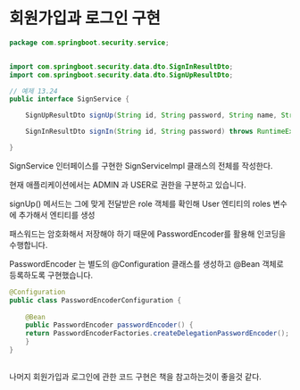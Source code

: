 # 회원가입과 로그인 구현

```java
package com.springboot.security.service;


import com.springboot.security.data.dto.SignInResultDto;
import com.springboot.security.data.dto.SignUpResultDto;

// 예제 13.24
public interface SignService {

    SignUpResultDto signUp(String id, String password, String name, String role);

    SignInResultDto signIn(String id, String password) throws RuntimeException;

}
```

SignService 인터페이스를 구현한 SignServiceImpl 클래스의 전체를 작성한다.

현재 애플리케이션에서는 ADMIN 과 USER로 권한을 구분하고 있습니다.

signUp() 메서드는 그에 맞게 전달받은 role 객체를 확인해 User 엔티티의 roles 변수에 추가해서 엔티티를 생성



패스워드는 암호화해서 저장해야 하기 때문에 PasswordEncoder를 활용해 인코딩을 수행합니다.

PasswordEncoder 는 별도의 @Configuration 클래스를 생성하고 @Bean 객체로 등록하도록 구현했습니다.

```java
@Configuration
public class PasswordEncoderConfiguration {
    
    @Bean
    public PasswordEncoder passwordEncoder() {
    return PasswordEncoderFactories.createDelegationPasswordEncoder();
    }
}
        
```

나머지 회원가입과 로그인에 관한 코드 구현은 책을 참고하는것이 좋을것 같다.

